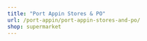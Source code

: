 ```yaml
---
title: "Port Appin Stores & PO"
url: /port-appin/port-appin-stores-and-po/
shop: supermarket
---
```

